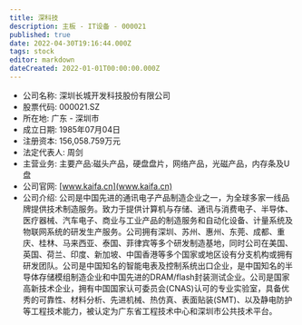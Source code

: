 ```yaml
---
title: 深科技
description: 主板 - IT设备 - 000021
published: true
date: 2022-04-30T19:16:44.000Z
tags: stock
editor: markdown
dateCreated: 2022-01-01T00:00:00.000Z
---
```


- 公司名称: 深圳长城开发科技股份有限公司
- 股票代码: 000021.SZ
- 所在地: 广东 - 深圳市
- 成立日期: 1985年07月04日
- 注册资本: 156,058.759万元
- 法定代表人: 周剑
- 主营业务: 主要产品:磁头产品，硬盘盘片，网络产品，光磁产品，内存条及U盘
- 公司官网: [www.kaifa.cn](www.kaifa.cn)
- 公司介绍: 公司是中国先进的通讯电子产品制造企业之一，为全球多家一线品牌提供技术制造服务。致力于提供计算机与存储、通讯与消费电子、半导体、医疗器械、汽车电子、商业与工业产品的制造服务和自动化设备、计量系统及物联网系统的研发生产服务。公司拥有深圳、苏州、惠州、东莞、成都、重庆、桂林、马来西亚、泰国、菲律宾等多个研发制造基地，同时公司在美国、英国、荷兰、印度、新加坡、中国香港等多个国家或地区设有分支机构或拥有研发团队。公司是中国知名的智能电表及控制系统出口企业，是中国知名的半导体存储模组制造企业和中国先进的DRAM/flash封装测试企业。公司是国家高新技术企业，拥有中国国家认可委员会(CNAS)认可的专业实验室，具备优秀的可靠性、材料分析、先进机械、热仿真、表面贴装(SMT)、以及静电防护等工程技术能力，被认定为广东省工程技术中心和深圳市公共技术平台。


